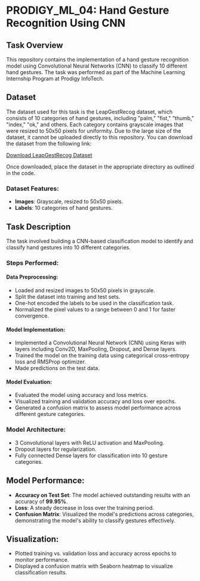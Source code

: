 # PRODIGY_ML_04: Hand Gesture Recognition Using CNN

## Task Overview
This repository contains the implementation of a hand gesture recognition model using Convolutional Neural Networks (CNN) to classify 10 different hand gestures. The task was performed as part of the Machine Learning Internship Program at Prodigy InfoTech.

## Dataset
The dataset used for this task is the LeapGestRecog dataset, which consists of 10 categories of hand gestures, including "palm," "fist," "thumb," "index," "ok," and others. Each category contains grayscale images that were resized to 50x50 pixels for uniformity. Due to the large size of the dataset, it cannot be uploaded directly to this repository. You can download the dataset from the following link:

[Download LeapGestRecog Dataset](https://www.kaggle.com/datasets/gti-upm/leapgestrecog)

Once downloaded, place the dataset in the appropriate directory as outlined in the code.

### Dataset Features:
- **Images**: Grayscale, resized to 50x50 pixels.
- **Labels**: 10 categories of hand gestures.

## Task Description
The task involved building a CNN-based classification model to identify and classify hand gestures into 10 different categories.

### Steps Performed:

#### Data Preprocessing:
- Loaded and resized images to 50x50 pixels in grayscale.
- Split the dataset into training and test sets.
- One-hot encoded the labels to be used in the classification task.
- Normalized the pixel values to a range between 0 and 1 for faster convergence.

#### Model Implementation:
- Implemented a Convolutional Neural Network (CNN) using Keras with layers including Conv2D, MaxPooling, Dropout, and Dense layers.
- Trained the model on the training data using categorical cross-entropy loss and RMSProp optimizer.
- Made predictions on the test data.

#### Model Evaluation:
- Evaluated the model using accuracy and loss metrics.
- Visualized training and validation accuracy and loss over epochs.
- Generated a confusion matrix to assess model performance across different gesture categories.

### Model Architecture:
- 3 Convolutional layers with ReLU activation and MaxPooling.
- Dropout layers for regularization.
- Fully connected Dense layers for classification into 10 gesture categories.

## Model Performance:
- **Accuracy on Test Set**: The model achieved outstanding results with an accuracy of **99.95%**.
- **Loss**: A steady decrease in loss over the training period.
- **Confusion Matrix**: Visualized the model's predictions across categories, demonstrating the model's ability to classify gestures effectively.

## Visualization:
- Plotted training vs. validation loss and accuracy across epochs to monitor performance.
- Displayed a confusion matrix with Seaborn heatmap to visualize classification results.
